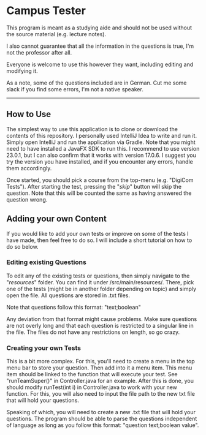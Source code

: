 # Campus Tester

This program is meant as a studying aide and should not be used without the source material (e.g. lecture notes).

I also cannot guarantee that all the information in the questions is true, I'm not the professor after all.

Everyone is welcome to use this however they want, including editing and modifying it.

As a note, some of the questions included are in German. Cut me some slack if you find some errors, I'm not a native speaker.
***
## How to Use
The simplest way to use this application is to clone or download the contents of this repository. I personally used IntelliJ Idea to write and run it. Simply open IntelliJ and run the application via Gradle. Note that you might need to have installed a JavaFX SDK to run this. I recommend to use version 23.0.1, but I can also confirm that it works with version 17.0.6. I suggest you try the version you have installed, and if you encounter any errors, handle them accordingly.

Once started, you should pick a course from the top-menu (e.g. "DigiCom Tests"). After starting the test, pressing the "_skip_" button will skip the question. Note that this will be counted the same as having answered the question wrong.

## Adding your own Content
If you would like to add your own tests or improve on some of the tests I have made, then feel free to do so. I will include a short tutorial on how to do so below.

### Editing existing Questions
To edit any of the existing tests or questions, then simply navigate to the "_resources_" folder. You can find it under /src/main/resources/.
There, pick one of the tests (might be in another folder depending on topic) and simply open the file. All questions are stored in .txt files.

Note that questions follow this format: "text;boolean"

Any deviation from that format might cause problems. Make sure questions are not overly long and that each question is restricted to a singular line in the file.
The files do not have any restrictions on length, so go crazy.

### Creating your own Tests
This is a bit more complex. For this, you'll need to create a menu in the top menu bar to store your question. Then add into it a menu item. This menu item should be linked to the function that will execute your test.
See "runTeamSuper()" in Controller.java for an example. After this is done, you should modify runTest(int i) in Controller.java to work with your new function.
For this, you will also need to input the file path to the new txt file that will hold your questions. 

Speaking of which, you will need to create a new .txt file that will hold your questions. The program should be able to parse the questions independent of language as long as you follow this format: "question text;boolean value".
